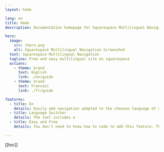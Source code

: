 ```yaml
---
layout: home

lang: en
title: Home
description: Documentation homepage for Squarespace Multilingual Navigation easy and free script

hero:
  image:
    src: /hero.png
    alt: Squarespace Multilingual Navigation Screenshot
  text: Squarespace Multilingual Navigation
  tagline: Free and easy multilingual site on squarespace
  actions:
    - theme: brand
      text: English
      link: ./en/guide
    - theme: brand
      text: Francais
      link: ./fr/guide

features:
  - title: En
    details: Easily add navigation adapted to the choosen language of your visitor
  - title: Language Switcher
    details: The tool includes a
  - title: Easy and Free
    details: You don't need to know how to code to add this feature. The tool code itself is hosted on unpkg.com so it is not possible to modify it or delete it. It's forever available

---
```


[[toc]]
